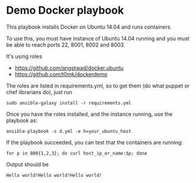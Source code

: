 # Demo Docker playbook

This playbook installs Docker on Ubuntu 14.04 and runs containers.

To use this, you must have instance of Ubuntu 14.04 running and you must be able to reach ports 22, 8001, 8002 and 8003.

It's using roles
 * https://github.com/angstwad/docker.ubuntu
 * https://github.com/t0mk/dockerdemo

The roles are listed in requirements.yml, so to get them (do what puppet or chef librarians do), just run

```
sudo ansible-galaxy install -r requirements.yml
```

Once you have the roles installed, and the instance running, use the playbook as:

```
ansible-playbook -s d.yml -e h=your_ubuntu_host
```

If the playbook succeeded, you can test that the containers are running:

```
for p in 800{1,2,3}; do curl host_ip_or_name:$p; done
```

Output should be

```
Hello world!Hello world!Hello world!
```

